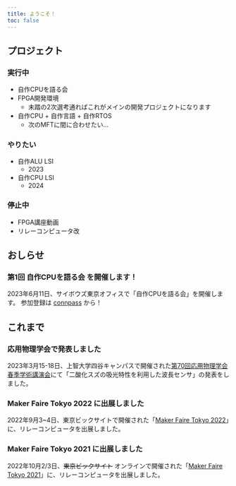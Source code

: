 ```yaml
---
title: ようこそ！
toc: false
---
```


## プロジェクト

### 実行中

- 自作CPUを語る会
- FPGA開発環境
  - 未踏の2次選考通ればこれがメインの開発プロジェクトになります
- 自作CPU + 自作言語 + 自作RTOS
  - 次のMFTに間に合わせたい…

### やりたい

- 自作ALU LSI
  - 2023
- 自作CPU LSI
  - 2024

### 停止中

- FPGA講座動画
- リレーコンピュータ改

## おしらせ

### 第1回 自作CPUを語る会 を開催します！

2023年6月11日、サイボウズ東京オフィスで「自作CPUを語る会」を開催します。
参加登録は [connpass](https://connpass.com/event/278142/) から！

## これまで

### 応用物理学会で発表しました

2023年3月15-18日、上智大学四谷キャンパスで開催された[第70回応用物理学会春季学術講演会](https://meeting.jsap.or.jp/)にて「二酸化スズの吸光特性を利用した波長センサ」の発表をしました。

### Maker Faire Tokyo 2022 に出展しました

2022年9月3~4日、東京ビックサイトで開催された「[Maker Faire Tokyo 2022](https://makezine.jp/event/makers-mft2022/m0083/)」に、リレーコンピュータを出展しました。

### Maker Faire Tokyo 2021 に出展しました

2022年10月2/3日、~~東京ビックサイト~~ オンラインで開催された「[Maker Faire Tokyo 2021](https://makezine.jp/event/makers-mft2021/m0035/)」に、リレーコンピュータを出展しました。
